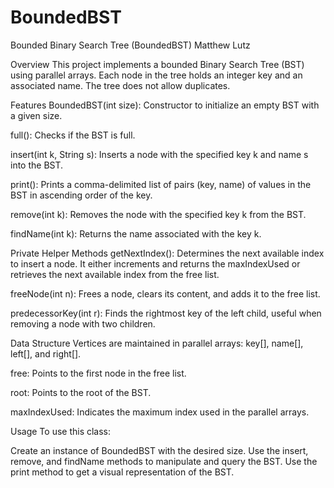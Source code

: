 # BoundedBST
Bounded Binary Search Tree (BoundedBST)
Matthew Lutz

Overview
This project implements a bounded Binary Search Tree (BST) using parallel arrays. Each node in the tree holds an integer key and an associated name. The tree does not allow duplicates.

Features
BoundedBST(int size): Constructor to initialize an empty BST with a given size.

full(): Checks if the BST is full.

insert(int k, String s): Inserts a node with the specified key k and name s into the BST.

print(): Prints a comma-delimited list of pairs (key, name) of values in the BST in ascending order of the key.

remove(int k): Removes the node with the specified key k from the BST.

findName(int k): Returns the name associated with the key k.

Private Helper Methods
getNextIndex(): Determines the next available index to insert a node. It either increments and returns the maxIndexUsed or retrieves the next available index from the free list.

freeNode(int n): Frees a node, clears its content, and adds it to the free list.

predecessorKey(int r): Finds the rightmost key of the left child, useful when removing a node with two children.

Data Structure
Vertices are maintained in parallel arrays: key[], name[], left[], and right[].

free: Points to the first node in the free list.

root: Points to the root of the BST.

maxIndexUsed: Indicates the maximum index used in the parallel arrays.

Usage
To use this class:

Create an instance of BoundedBST with the desired size.
Use the insert, remove, and findName methods to manipulate and query the BST.
Use the print method to get a visual representation of the BST.
